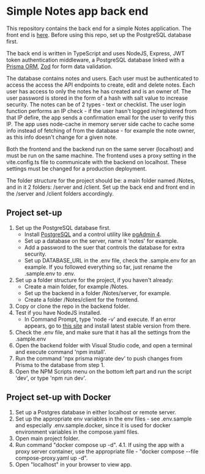 # Simple Notes app back end

This repository contains the back end for a simple Notes application. The front end is [here](https://github.com/NikolayKolov/devteams-notes-client).
Before using this repo, set up the PostgreSQL database first.

The back end is written in TypeScript and uses NodeJS, Express, JWT token authentication middleware, a PostgreSQL database linked with a [Prisma ORM](https://www.prisma.io/), [Zod](https://zod.dev/) for form data validation.

The database contains notes and users. Each user must be authenticated to access the access the API endpoints to create, edit and delete notes. 
Each user has access to only the notes he has created and is an owner of. The user password is stored in the form of a hash with salt value to increase security.
The notes can be of 2 types - text or checklist.
The user login function performs an IP check - if the user hasn't logged in/registered from that IP defire, the app sends a confirmation email for the user to verify this IP.
The app uses node-cache in memory server side cache to cache some info instead of fetching of from the database - for example the note owner, as this info doesn't change for a given note.

Both the frontend and the backend run on the same server (localhost) and must be run on the same machine.
The frontend uses a proxy setting in the vite.config.ts file to communicate with the backend on localhost.
These settings must be changed for a production deployment.

The folder structure for the project should be: a main folder named /Notes, and in it 2 folders: /server and /client.
Set up the back end and front end in the /server and /client folders accordingly.

## Project set-up

1. Set up the PostgreSQL database first.
     - Install [PostgreSQL](https://www.postgresql.org/) and a control utility like [pgAdmin 4](pgadmin.org).
     - Set up a database on the server, name it 'notes' for example.
     - Add a password to the suer that controls the database for extra security.
     - Set up DATABASE_URL in the .env file, check the .sample.env for an example. If you followed everything so far, just rename the .sample.env to .env.
2. Set up a folder structure for the project, if you haven't already:
    - Create a main folder, for example /Notes.
    - Set up the backend in a folder /Notes/server, for example.
    - Create a folder /Notes/client for the frontend.
3. Copy or clone the repo in the backend folder.
4. Test if you have NodeJS installed.
    - In Command Prompt, type 'node -v' and execute. If an error appears, go to [this site](https://nodejs.org/) and install latest stable version from there.
6. Check the .env file, and make sure that it has all the settings from the .sample.env
4. Open the backend folder with Visual Studio code, and open a terminal and execute command 'npm install'.
5. Run the command 'npx prisma migrate dev' to push changes from Prisma to the database from step 1.
6. Open the NPM Scripts menu on the bottom left part and run the script 'dev', or type 'npm run dev'.

## Project set-up with Docker
1. Set up a Postgres database in either localhost or remote server.
2. Set up the appropriate env variables in the env files - see .env.sample and especially .env.sample.docker, since it is used for docker environment variables in the compose.yaml files.
3. Open main project folder.
4. Run command "docker compose up -d".
4.1. If using the app with a proxy server container, use the appropriate file - "docker compose --file compose-proxy.yaml up -d".
5. Open "localhost" in your browser to view app.